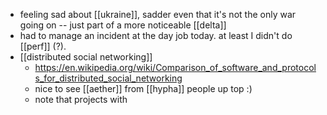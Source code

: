 - feeling sad about [[ukraine]], sadder even that it's not the only war going on -- just part of a more noticeable [[delta]]
- had to manage an incident at the day job today. at least I didn't do [[perf]] (?).
- [[distributed social networking]]
	- https://en.wikipedia.org/wiki/Comparison_of_software_and_protocols_for_distributed_social_networking
	- nice to see [[aether]] from [[hypha]] people up top :)
	- note that projects with
